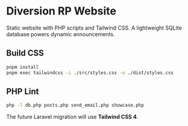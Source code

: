 # Diversion RP Website

Static website with PHP scripts and Tailwind CSS. A lightweight SQLite database powers dynamic announcements.

## Build CSS
```bash
pnpm install
pnpm exec tailwindcss -i ./src/styles.css -o ./dist/styles.css
```

## PHP Lint
```bash
php -l db.php posts.php send_email.php showcase.php
```

The future Laravel migration will use **Tailwind CSS 4**.
